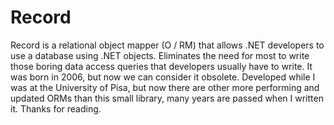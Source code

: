 # Record

Record is a relational object mapper (O / RM) that allows .NET developers to use a database using .NET objects. Eliminates the need for most to write those boring data access queries that developers usually have to write. It was born in 2006, but now we can consider it obsolete. Developed while I was at the University of Pisa, but now there are other more performing and updated ORMs than this small library, many years are passed when I written it. Thanks for reading.
